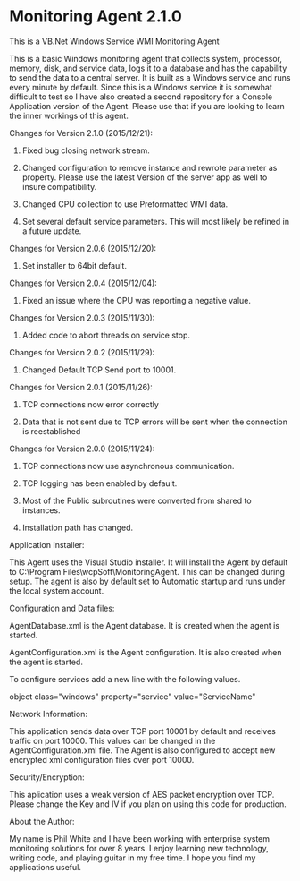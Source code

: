 # Monitoring Agent 2.1.0

This is a VB.Net Windows Service WMI Monitoring Agent

This is a basic Windows monitoring agent that collects system, processor, memory, disk, and service data, logs it to a database and has the capability to send the data to a central server. It is built as a Windows service and runs every minute by default. Since this is a Windows service it is somewhat difficult to test so I have also created a second repository for a Console Application version of the Agent. Please use that if you are looking to learn the inner workings of this agent.


Changes for Version 2.1.0 (2015/12/21):

1.  Fixed bug closing network stream. 

2.  Changed configuration to remove instance and rewrote parameter as property.  Please use the latest Version of the server app as well to insure compatibility.

3.  Changed CPU collection to use Preformatted WMI data.

4.  Set several default service parameters.  This will most likely be refined in a future update.

Changes for Version 2.0.6 (2015/12/20):

1.  Set installer to 64bit default.

Changes for Version 2.0.4 (2015/12/04):

1.  Fixed an issue where the CPU was reporting a negative value.

Changes for Version 2.0.3 (2015/11/30):

1.  Added code to abort threads on service stop.

Changes for Version 2.0.2 (2015/11/29):

1.  Changed Default TCP Send port to 10001.

Changes for Version 2.0.1 (2015/11/26):

1. TCP connections now error correctly

2. Data that is not sent due to TCP errors will be sent when the connection is reestablished

Changes for Version 2.0.0 (2015/11/24):

1. TCP connections now use asynchronous communication.

2. TCP logging has been enabled by default.

3. Most of the Public subroutines were converted from shared to instances.

4. Installation path has changed.


Application Installer:

This Agent uses the Visual Studio installer. It will install the Agent by default to C:\Program Files\wcpSoft\MonitoringAgent. This can be changed during setup. The agent is also by default set to Automatic startup and runs under the local system account.

Configuration and Data files:

AgentDatabase.xml is the Agent database. It is created when the agent is started.

AgentConfiguration.xml is the Agent configuration. It is also created when the agent is started.

To configure services add a new line with the following values.

object class="windows" property="service" value="ServiceName"

Network Information:

This application sends data over TCP port 10001 by default and receives traffic on port 10000. This values can be changed in the AgentConfiguration.xml file. The Agent is also configured to accept new encrypted xml configuration files over port 10000.

Security/Encryption:

This aplication uses a weak version of AES packet encryption over TCP. Please change the Key and IV if you plan on using this code for production.

About the Author:

My name is Phil White and I have been working with enterprise system monitoring solutions for over 8 years. I enjoy learning new technology, writing code, and playing guitar in my free time. I hope you find my applications useful. 
